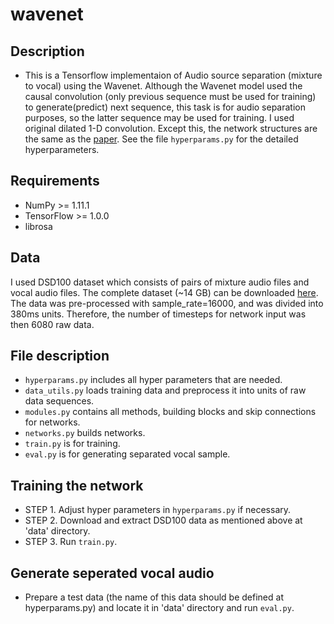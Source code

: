 # wavenet

## Description
  * This is a Tensorflow implementaion of Audio source separation (mixture to vocal) using the Wavenet. Although the Wavenet model used the causal convolution (only previous sequence must be used for training) to generate(predict) next sequence, this task is for audio separation purposes, so the latter sequence may be used for training. I used original dilated 1-D convolution. Except this, the network structures are the same as the [paper](https://deepmind.com/blog/wavenet-generative-model-raw-audio/). See the file `hyperparams.py` for the detailed hyperparameters.

## Requirements
  * NumPy >= 1.11.1
  * TensorFlow >= 1.0.0
  * librosa

## Data
I used DSD100 dataset which consists of pairs of mixture audio files and vocal audio files. The complete dataset (~14 GB) can be downloaded [here](http://liutkus.net/DSD100.zip). The data was pre-processed with sample_rate=16000, and was divided into 380ms units. Therefore, the number of timesteps for network input was then 6080 raw data.

## File description
  * `hyperparams.py` includes all hyper parameters that are needed.
  * `data_utils.py` loads training data and preprocess it into units of raw data sequences.
  * `modules.py` contains all methods, building blocks and skip connections for networks.
  * `networks.py` builds networks.
  * `train.py` is for training.
  * `eval.py` is for generating separated vocal sample.

## Training the network
  * STEP 1. Adjust hyper parameters in `hyperparams.py` if necessary.
  * STEP 2. Download and extract DSD100 data as mentioned above at 'data' directory.
  * STEP 3. Run `train.py`. 

## Generate seperated vocal audio
  * Prepare a test data (the name of this data should be defined at hyperparams.py) and locate it in 'data' directory and run `eval.py`.
